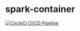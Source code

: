 # spark-container

[![CircleCI CI/CD Pipeline](https://circleci.com/gh/cwilbar04/spark-container.svg?style=shield)](https://circleci.com/gh/cwilbar04/spark-container)
